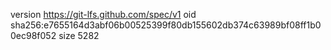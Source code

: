 version https://git-lfs.github.com/spec/v1
oid sha256:e7655164d3abf06b00525399f80db155602db374c63989bf08ff1b00ec98f052
size 5282
